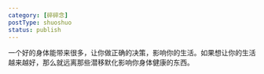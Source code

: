 ```yaml
---
category: [碎碎念]
postType: shuoshuo
status: publish
---
```


一个好的身体能带来很多，让你做正确的决策，影响你的生活。如果想让你的生活越来越好，那么就远离那些潜移默化影响你身体健康的东西。